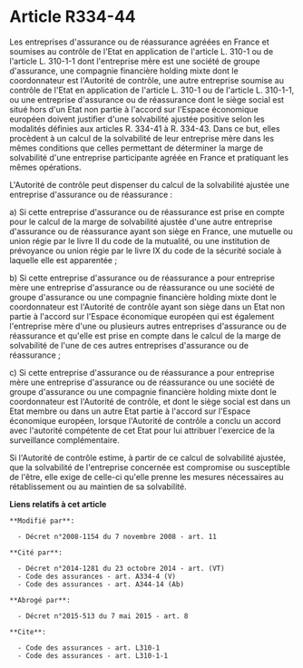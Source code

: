 # Article R334-44

Les entreprises d'assurance ou de réassurance agréées en France et soumises au contrôle de l'Etat en application de l'article
L. 310-1 ou de l'article L. 310-1-1 dont l'entreprise mère est une société de groupe d'assurance, une compagnie financière
holding mixte dont le coordonnateur est l'Autorité de contrôle, une autre entreprise soumise au contrôle de l'Etat en
application de l'article L. 310-1 ou de l'article L. 310-1-1, ou une entreprise d'assurance ou de réassurance dont le siège
social est situé hors d'un Etat non partie à l'accord sur l'Espace économique européen doivent justifier d'une solvabilité
ajustée positive selon les modalités définies aux articles R. 334-41 à R. 334-43. Dans ce but, elles procèdent à un calcul de
la solvabilité de leur entreprise mère dans les mêmes conditions que celles permettant de déterminer la marge de solvabilité
d'une entreprise participante agréée en France et pratiquant les mêmes opérations. 

L'Autorité de contrôle peut dispenser du calcul de la solvabilité ajustée une entreprise d'assurance ou de réassurance : 

a) Si cette entreprise d'assurance ou de réassurance est prise en compte pour le calcul de la marge de solvabilité ajustée
d'une autre entreprise d'assurance ou de réassurance ayant son siège en France, une mutuelle ou union régie par le livre II
du code de la mutualité, ou une institution de prévoyance ou union régie par le livre IX du code de la sécurité sociale à
laquelle elle est apparentée ; 

b) Si cette entreprise d'assurance ou de réassurance a pour entreprise mère une entreprise d'assurance ou de réassurance ou
une société de groupe d'assurance ou une compagnie financière holding mixte dont le coordonnateur est l'Autorité de contrôle
ayant son siège dans un Etat non partie à l'accord sur l'Espace économique européen qui est également l'entreprise mère d'une
ou plusieurs autres entreprises d'assurance ou de réassurance et qu'elle est prise en compte dans le calcul de la marge de
solvabilité de l'une de ces autres entreprises d'assurance ou de réassurance ; 

c) Si cette entreprise d'assurance ou de réassurance a pour entreprise mère une entreprise d'assurance ou de réassurance ou
une société de groupe d'assurance ou une compagnie financière holding mixte dont le coordonnateur est l'Autorité de contrôle,
et dont le siège social est dans un Etat membre ou dans un autre Etat partie à l'accord sur l'Espace économique européen,
lorsque l'Autorité de contrôle a conclu un accord avec l'autorité compétente de cet Etat pour lui attribuer l'exercice de la
surveillance complémentaire. 

Si l'Autorité de contrôle estime, à partir de ce calcul de solvabilité ajustée, que la solvabilité de l'entreprise concernée
est compromise ou susceptible de l'être, elle exige de celle-ci qu'elle prenne les mesures nécessaires au rétablissement ou
au maintien de sa solvabilité.

**Liens relatifs à cet article**

	**Modifié par**:

	  - Décret n°2008-1154 du 7 novembre 2008 - art. 11

	**Cité par**:

	  - Décret n°2014-1281 du 23 octobre 2014 - art. (VT)
	  - Code des assurances - art. A334-4 (V)
	  - Code des assurances - art. A344-14 (Ab)

	**Abrogé par**:

	  - Décret n°2015-513 du 7 mai 2015 - art. 8

	**Cite**:

	  - Code des assurances - art. L310-1
	  - Code des assurances - art. L310-1-1
